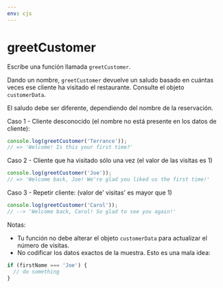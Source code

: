 ```yaml
---
env: cjs
---
```


# greetCustomer

Escribe una función llamada `greetCustomer`.

Dando un nombre, `greetCustomer` devuelve un saludo basado en cuántas veces ese
cliente ha visitado el restaurante.  Consulte el objeto `customerData`.

El saludo debe ser diferente, dependiendo del nombre de la reservación.

Caso 1 - Cliente desconocido (el nombre no está presente en los datos de
cliente):

```js
console.log(greetCustomer('Terrance'));
// => 'Welcome! Is this your first time?'
```

Caso 2 - Cliente que ha visitado sólo una vez (el valor de las visitas es 1)

```js
console.log(greetCustomer('Joe'));
// => 'Welcome back, Joe! We're glad you liked us the first time!'
```

Caso 3 - Repetir cliente: (valor de' visitas' es mayor que 1)

```js
console.log(greetCustomer('Carol'));
// --> 'Welcome back, Carol! So glad to see you again!'
```

Notas:

- Tu función no debe alterar el objeto `customerData` para actualizar el número
  de visitas.
- No codificar los datos exactos de la muestra. Esto es una mala idea:

```js
if (firstName === 'Joe') {
  // do something
}
```
